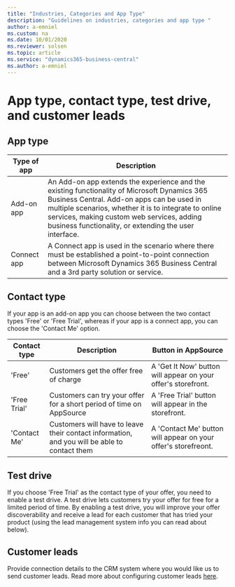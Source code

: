 ```yaml
---
title: "Industries, Categories and App Type"
description: "Guidelines on industries, categories and app type "
author: a-emniel
ms.custom: na
ms.date: 10/01/2020
ms.reviewer: solsen
ms.topic: article
ms.service: "dynamics365-business-central"
ms.author: a-emniel
---
```


# App type, contact type, test drive, and customer leads

## App type

| Type of app| Description |
|-------------|--------------|
|Add-on app | An Add-on app extends the experience and the existing functionality of Microsoft Dynamics 365 Business Central. Add-on apps can be used in multiple scenarios, whether it is to integrate to online services, making custom web services, adding business functionality, or extending the user interface. |
Connect app | A Connect app is used in the scenario where there must be established a point-to-point connection between Microsoft Dynamics 365 Business Central and a 3rd party solution or service.



## Contact type
If your app is an add-on app you can choose between the two contact types 'Free' or 'Free Trial', whereas if your app is a connect app, you can choose the 'Contact Me' option.  


|Contact type | Description | Button in AppSource | 
|-----------|--------------|--------------|
|'Free'|Customers get the offer free of charge | A 'Get It Now' button will appear on your offer's storefront. |
|'Free Trial'| Customers can try your offer for a short period of time on AppSource | A 'Free Trial' button will appear in the storefront.|
|'Contact Me' | Customers will have to leave their contact information, and you will be able to contact them | A 'Contact Me' button will appear on your offer's storefreont.|

## Test drive 
If you choose 'Free Trial' as the contact type of your offer, you need to enable a test drive. A test drive lets customers try your offer for free for a limited period of time. By enabling a test drive, you will improve your offer discoverability and receive a lead for each customer that has tried your product (using the lead management system info you can read about below).

## Customer leads
Provide connection details to the CRM system where you would like us to send customer leads. Read more about configuring customer leads
[here](https://docs.microsoft.com/en-us/azure/marketplace/partner-center-portal/commercial-marketplace-get-customer-leads#connect-to-your-crm-system.).

